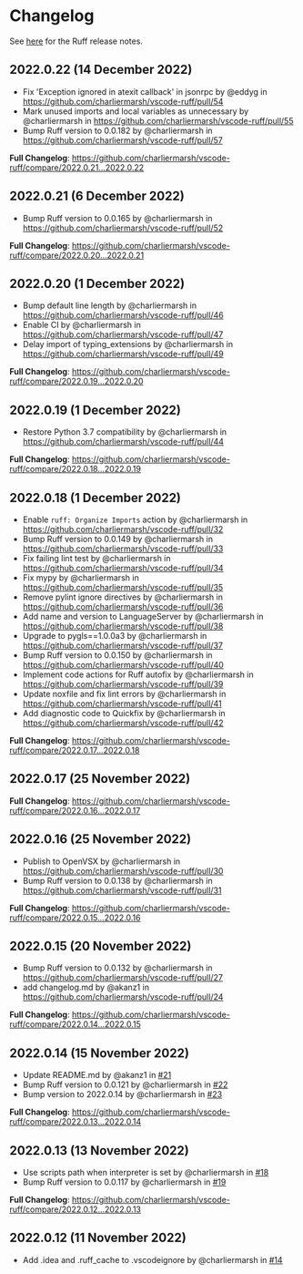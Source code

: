 # Changelog

See [here](https://github.com/charliermarsh/ruff/releases) for the Ruff release notes.

## 2022.0.22 (14 December 2022)

* Fix 'Exception ignored in atexit callback' in jsonrpc by @eddyg in https://github.com/charliermarsh/vscode-ruff/pull/54
* Mark unused imports and local variables as unnecessary by @charliermarsh in https://github.com/charliermarsh/vscode-ruff/pull/55
* Bump Ruff version to 0.0.182 by @charliermarsh in https://github.com/charliermarsh/vscode-ruff/pull/57

**Full Changelog**: https://github.com/charliermarsh/vscode-ruff/compare/2022.0.21...2022.0.22

## 2022.0.21 (6 December 2022)

* Bump Ruff version to 0.0.165 by @charliermarsh in https://github.com/charliermarsh/vscode-ruff/pull/52

**Full Changelog**: https://github.com/charliermarsh/vscode-ruff/compare/2022.0.20...2022.0.21

## 2022.0.20 (1 December 2022)

* Bump default line length by @charliermarsh in https://github.com/charliermarsh/vscode-ruff/pull/46
* Enable CI by @charliermarsh in https://github.com/charliermarsh/vscode-ruff/pull/47
* Delay import of typing_extensions by @charliermarsh in https://github.com/charliermarsh/vscode-ruff/pull/49

**Full Changelog**: https://github.com/charliermarsh/vscode-ruff/compare/2022.0.19...2022.0.20

## 2022.0.19 (1 December 2022)

* Restore Python 3.7 compatibility by @charliermarsh in https://github.com/charliermarsh/vscode-ruff/pull/44

**Full Changelog**: https://github.com/charliermarsh/vscode-ruff/compare/2022.0.18...2022.0.19

## 2022.0.18 (1 December 2022)

* Enable `ruff: Organize Imports` action by @charliermarsh in https://github.com/charliermarsh/vscode-ruff/pull/32
* Bump Ruff version to 0.0.149 by @charliermarsh in https://github.com/charliermarsh/vscode-ruff/pull/33
* Fix failing lint test by @charliermarsh in https://github.com/charliermarsh/vscode-ruff/pull/34
* Fix mypy by @charliermarsh in https://github.com/charliermarsh/vscode-ruff/pull/35
* Remove pylint ignore directives by @charliermarsh in https://github.com/charliermarsh/vscode-ruff/pull/36
* Add name and version to LanguageServer by @charliermarsh in https://github.com/charliermarsh/vscode-ruff/pull/38
* Upgrade to pygls==1.0.0a3 by @charliermarsh in https://github.com/charliermarsh/vscode-ruff/pull/37
* Bump Ruff version to 0.0.150 by @charliermarsh in https://github.com/charliermarsh/vscode-ruff/pull/40
* Implement code actions for Ruff autofix by @charliermarsh in https://github.com/charliermarsh/vscode-ruff/pull/39
* Update noxfile and fix lint errors by @charliermarsh in https://github.com/charliermarsh/vscode-ruff/pull/41
* Add diagnostic code to Quickfix by @charliermarsh in https://github.com/charliermarsh/vscode-ruff/pull/42

**Full Changelog**: https://github.com/charliermarsh/vscode-ruff/compare/2022.0.17...2022.0.18

## 2022.0.17 (25 November 2022)

**Full Changelog**: https://github.com/charliermarsh/vscode-ruff/compare/2022.0.16...2022.0.17

## 2022.0.16 (25 November 2022)

* Publish to OpenVSX by @charliermarsh in https://github.com/charliermarsh/vscode-ruff/pull/30
* Bump Ruff version to 0.0.138 by @charliermarsh in https://github.com/charliermarsh/vscode-ruff/pull/31

**Full Changelog**: https://github.com/charliermarsh/vscode-ruff/compare/2022.0.15...2022.0.16

## 2022.0.15 (20 November 2022)

* Bump Ruff version to 0.0.132 by @charliermarsh in https://github.com/charliermarsh/vscode-ruff/pull/27
* add changelog.md by @akanz1 in https://github.com/charliermarsh/vscode-ruff/pull/24

**Full Changelog**: https://github.com/charliermarsh/vscode-ruff/compare/2022.0.14...2022.0.15

## 2022.0.14 (15 November 2022)

* Update README.md by @akanz1 in [#21](https://github.com/charliermarsh/vscode-ruff/pull/21)
* Bump Ruff version to 0.0.121 by @charliermarsh in [#22](https://github.com/charliermarsh/vscode-ruff/pull/22)
* Bump version to 2022.0.14 by @charliermarsh in [#23](https://github.com/charliermarsh/vscode-ruff/pull/23)

**Full Changelog**: https://github.com/charliermarsh/vscode-ruff/compare/2022.0.13...2022.0.14

## 2022.0.13 (13 November 2022)

* Use scripts path when interpreter is set by @charliermarsh in [#18](https://github.com/charliermarsh/vscode-ruff/pull/18)
* Bump Ruff version to 0.0.117 by @charliermarsh in [#19](https://github.com/charliermarsh/vscode-ruff/pull/19)

**Full Changelog**: https://github.com/charliermarsh/vscode-ruff/compare/2022.0.12...2022.0.13

## 2022.0.12 (11 November 2022)

* Add .idea and .ruff_cache to .vscodeignore by @charliermarsh in [#14](https://github.com/charliermarsh/vscode-ruff/pull/14)
